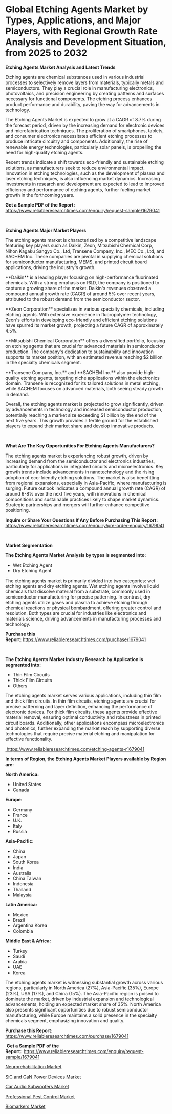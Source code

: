 <p><h1>Global Etching Agents Market by Types, Applications, and Major Players, with Regional Growth Rate Analysis and Development Situation, from 2025 to 2032</h1></p><p><strong>Etching Agents Market Analysis and Latest Trends</strong></p>
<p><p>Etching agents are chemical substances used in various industrial processes to selectively remove layers from materials, typically metals and semiconductors. They play a crucial role in manufacturing electronics, photovoltaics, and precision engineering by creating patterns and surfaces necessary for functional components. The etching process enhances product performance and durability, paving the way for advancements in technology.</p><p>The Etching Agents Market is expected to grow at a CAGR of 8.7% during the forecast period, driven by the increasing demand for electronic devices and microfabrication techniques. The proliferation of smartphones, tablets, and consumer electronics necessitates efficient etching processes to produce intricate circuitry and components. Additionally, the rise of renewable energy technologies, particularly solar panels, is propelling the need for high-quality etching agents.</p><p>Recent trends indicate a shift towards eco-friendly and sustainable etching solutions, as manufacturers seek to reduce environmental impact. Innovation in etching technologies, such as the development of plasma and laser etching techniques, is also influencing market dynamics. Increasing investments in research and development are expected to lead to improved efficiency and performance of etching agents, further fueling market growth in the forthcoming years.</p></p>
<p><strong>Get a Sample PDF of the Report:&nbsp;</strong> <a href="https://www.reliableresearchtimes.com/enquiry/request-sample/1679041?utm_campaign=2264&utm_medium=2&utm_source=Github&utm_content=ia&utm_term=06042025&utm_id=etching-agents">https://www.reliableresearchtimes.com/enquiry/request-sample/1679041</a></p>
<p>&nbsp;</p>
<p><strong>Etching Agents Major Market Players</strong></p>
<p><p>The etching agents market is characterized by a competitive landscape featuring key players such as Daikin, Zeon, Mitsubishi Chemical Corp, Nihon Kagaku Sangyo Co., Ltd, Transene Company, Inc., MEC Co., Ltd, and SACHEM Inc. These companies are pivotal in supplying chemical solutions for semiconductor manufacturing, MEMS, and printed circuit board applications, driving the industry's growth.</p><p>**Daikin** is a leading player focusing on high-performance fluorinated chemicals. With a strong emphasis on R&D, the company is positioned to capture a growing share of the market. Daikin's revenues observed a compound annual growth rate (CAGR) of around 5% over recent years, attributed to the robust demand from the semiconductor sector.</p><p>**Zeon Corporation** specializes in various specialty chemicals, including etching agents. With extensive experience in fluoropolymer technology, Zeon's efforts in developing eco-friendly and efficient etching solutions have spurred its market growth, projecting a future CAGR of approximately 4.5%.</p><p>**Mitsubishi Chemical Corporation** offers a diversified portfolio, focusing on etching agents that are crucial for advanced materials in semiconductor production. The company's dedication to sustainability and innovation supports its market position, with an estimated revenue reaching $2 billion in the specialty chemicals segment.</p><p>**Transene Company, Inc.** and **SACHEM Inc.** also provide high-quality etching agents, targeting niche applications within the electronics domain. Transene is recognized for its tailored solutions in metal etching, while SACHEM focuses on advanced materials, both seeing steady growth in demand.</p><p>Overall, the etching agents market is projected to grow significantly, driven by advancements in technology and increased semiconductor production, potentially reaching a market size exceeding $1 billion by the end of the next five years. This growth provides a fertile ground for the established players to expand their market share and develop innovative products.</p></p>
<p>&nbsp;</p>
<p><strong>What Are The Key Opportunities For Etching Agents Manufacturers?</strong></p>
<p><p>The etching agents market is experiencing robust growth, driven by increasing demand from the semiconductor and electronics industries, particularly for applications in integrated circuits and microelectronics. Key growth trends include advancements in nanotechnology and the rising adoption of eco-friendly etching solutions. The market is also benefitting from regional expansions, especially in Asia-Pacific, where manufacturing is surging. Future outlook indicates a compound annual growth rate (CAGR) of around 6-8% over the next five years, with innovations in chemical compositions and sustainable practices likely to shape market dynamics. Strategic partnerships and mergers will further enhance competitive positioning.</p></p>
<p><strong>Inquire or Share Your Questions If Any Before Purchasing This Report:</strong> <a href="https://www.reliableresearchtimes.com/enquiry/pre-order-enquiry/1679041?utm_campaign=2264&utm_medium=2&utm_source=Github&utm_content=ia&utm_term=06042025&utm_id=etching-agents">https://www.reliableresearchtimes.com/enquiry/pre-order-enquiry/1679041</a></p>
<p>&nbsp;</p>
<p><strong>Market Segmentation</strong></p>
<p><strong>The Etching Agents Market Analysis by types is segmented into:</strong></p>
<p><ul><li>Wet Etching Agent</li><li>Dry Etching Agent</li></ul></p>
<p><p>The etching agents market is primarily divided into two categories: wet etching agents and dry etching agents. Wet etching agents involve liquid chemicals that dissolve material from a substrate, commonly used in semiconductor manufacturing for precise patterning. In contrast, dry etching agents utilize gases and plasma to achieve etching through chemical reactions or physical bombardment, offering greater control and resolution. Both types are crucial for industries like electronics and materials science, driving advancements in manufacturing processes and technology.</p></p>
<p><strong>Purchase this Report:&nbsp;</strong><a href="https://www.reliableresearchtimes.com/purchase/1679041?utm_campaign=2264&utm_medium=2&utm_source=Github&utm_content=ia&utm_term=06042025&utm_id=etching-agents">https://www.reliableresearchtimes.com/purchase/1679041</a></p>
<p>&nbsp;</p>
<p><strong>The Etching Agents Market Industry Research by Application is segmented into:</strong></p>
<p><ul><li>Thin Film Circuits</li><li>Thick Film Circuits</li><li>Others</li></ul></p>
<p><p>The etching agents market serves various applications, including thin film and thick film circuits. In thin film circuits, etching agents are crucial for precise patterning and layer definition, enhancing the performance of electronic devices. For thick film circuits, these agents provide effective material removal, ensuring optimal conductivity and robustness in printed circuit boards. Additionally, other applications encompass microelectronics and photonics, further expanding the market reach by supporting diverse technologies that require precise material etching and manipulation for effective functionality.</p></p>
<p><a href="https://www.reliableresearchtimes.com/etching-agents-r1679041?utm_campaign=2264&utm_medium=2&utm_source=Github&utm_content=ia&utm_term=06042025&utm_id=etching-agents">&nbsp;https://www.reliableresearchtimes.com/etching-agents-r1679041</a></p>
<p><strong>In terms of Region, the Etching Agents Market Players available by Region are:</strong></p>
<p>
    <p> <strong> North America: </strong>
        <ul>
            <li>United States</li>
            <li>Canada</li>
        </ul>
        </p> 
    <p> <strong> Europe: </strong>
        <ul>
            <li>Germany</li>
            <li>France</li>
            <li>U.K.</li>
            <li>Italy</li>
            <li>Russia</li>
        </ul>
        </p> 
    <p> <strong> Asia-Pacific: </strong>
        <ul>
            <li>China</li>
            <li>Japan</li>
            <li>South Korea</li>
            <li>India</li>
            <li>Australia</li>
            <li>China Taiwan</li>
            <li>Indonesia</li>
            <li>Thailand</li>
            <li>Malaysia</li>
        </ul>
        </p> 
    <p> <strong> Latin America: </strong>
        <ul>
            <li>Mexico</li>
            <li>Brazil</li>
            <li>Argentina Korea</li>
            <li>Colombia</li>
        </ul>
        </p> 
    <p> <strong> Middle East & Africa: </strong>
        <ul>
            <li>Turkey</li>
            <li>Saudi</li>
            <li>Arabia</li>
            <li>UAE</li>
            <li>Korea</li>
        </ul>
    </p>
    </p>
<p><p>The etching agents market is witnessing substantial growth across various regions, particularly in North America (27%), Asia-Pacific (35%), Europe (23%), USA (17%), and China (15%). The Asia-Pacific region is poised to dominate the market, driven by industrial expansion and technological advancements, holding an expected market share of 35%. North America also presents significant opportunities due to robust semiconductor manufacturing, while Europe maintains a solid presence in the specialty chemicals segment, emphasizing innovation and quality.</p></p>
<p><strong>Purchase this Report: </strong><a href="https://www.reliableresearchtimes.com/purchase/1679041?utm_campaign=2264&utm_medium=2&utm_source=Github&utm_content=ia&utm_term=06042025&utm_id=etching-agents">https://www.reliableresearchtimes.com/purchase/1679041</a></p>
<p>&nbsp;<strong>Get a Sample PDF of the Report:&nbsp;&nbsp;</strong><a href="https://www.reliableresearchtimes.com/enquiry/request-sample/1679041?utm_campaign=2264&utm_medium=2&utm_source=Github&utm_content=ia&utm_term=06042025&utm_id=etching-agents">https://www.reliableresearchtimes.com/enquiry/request-sample/1679041</a></p>
<p><strong></strong></p>
<p><p><a href="https://www.linkedin.com/pulse/forecasting-neurorehabilitation-market-growth-123-cagr-projections-zzdsf?utm_campaign=2264&utm_medium=2&utm_source=Github&utm_content=ia&utm_term=06042025&utm_id=etching-agents">Neurorehabilitation Market</a></p><p><a href="https://github.com/bordzjisela/Market-Research-Report-List-1/blob/main/sic-and-gan-power-devices-market.md?utm_campaign=2264&utm_medium=2&utm_source=Github&utm_content=ia&utm_term=06042025&utm_id=etching-agents">SiC and GaN Power Devices Market</a></p><p><a href="https://github.com/sakourkishev/Market-Research-Report-List-1/blob/main/car-audio-subwoofers-market.md?utm_campaign=2264&utm_medium=2&utm_source=Github&utm_content=ia&utm_term=06042025&utm_id=etching-agents">Car Audio Subwoofers Market</a></p><p><a href="https://www.linkedin.com/pulse/professional-pest-control-market-future-analysis-its-twfvf?utm_campaign=2264&utm_medium=2&utm_source=Github&utm_content=ia&utm_term=06042025&utm_id=etching-agents">Professional Pest Control Market</a></p><p><a href="https://www.linkedin.com/pulse/revenue-growth-market-insights-biomarkers-134-cagr-from-2025-wptqf?utm_campaign=2264&utm_medium=2&utm_source=Github&utm_content=ia&utm_term=06042025&utm_id=etching-agents">Biomarkers Market</a></p></p>